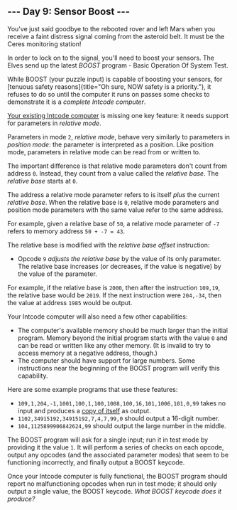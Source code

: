 ## \-\-- Day 9: Sensor Boost \-\--

You\'ve just said goodbye to the rebooted rover and left Mars when you
receive a faint distress signal coming from the asteroid belt. It must
be the Ceres monitoring station!

In order to lock on to the signal, you\'ll need to boost your sensors.
The Elves send up the latest *BOOST* program - Basic Operation Of System
Test.

While BOOST (your puzzle input) is capable of boosting your sensors, for
[tenuous safety reasons]{title="Oh sure, NOW safety is a priority."}, it
refuses to do so until the computer it runs on passes some checks to
demonstrate it is a *complete Intcode computer*.

[Your existing Intcode computer](5) is missing one key feature: it needs
support for parameters in *relative mode*.

Parameters in mode `2`, *relative mode*, behave very similarly to
parameters in *position mode*: the parameter is interpreted as a
position. Like position mode, parameters in relative mode can be read
from or written to.

The important difference is that relative mode parameters don\'t count
from address `0`. Instead, they count from a value called the *relative
base*. The *relative base* starts at `0`.

The address a relative mode parameter refers to is itself *plus* the
current *relative base*. When the relative base is `0`, relative mode
parameters and position mode parameters with the same value refer to the
same address.

For example, given a relative base of `50`, a relative mode parameter of
`-7` refers to memory address `50 + -7 = 43`.

The relative base is modified with the *relative base offset*
instruction:

-   Opcode `9` *adjusts the relative base* by the value of its only
    parameter. The relative base increases (or decreases, if the value
    is negative) by the value of the parameter.

For example, if the relative base is `2000`, then after the instruction
`109,19`, the relative base would be `2019`. If the next instruction
were `204,-34`, then the value at address `1985` would be output.

Your Intcode computer will also need a few other capabilities:

-   The computer\'s available memory should be much larger than the
    initial program. Memory beyond the initial program starts with the
    value `0` and can be read or written like any other memory. (It is
    invalid to try to access memory at a negative address, though.)
-   The computer should have support for large numbers. Some
    instructions near the beginning of the BOOST program will verify
    this capability.

Here are some example programs that use these features:

-   `109,1,204,-1,1001,100,1,100,1008,100,16,101,1006,101,0,99` takes no
    input and produces a [copy of
    itself](https://en.wikipedia.org/wiki/Quine_(computing)) as output.
-   `1102,34915192,34915192,7,4,7,99,0` should output a 16-digit number.
-   `104,1125899906842624,99` should output the large number in the
    middle.

The BOOST program will ask for a single input; run it in test mode by
providing it the value `1`. It will perform a series of checks on each
opcode, output any opcodes (and the associated parameter modes) that
seem to be functioning incorrectly, and finally output a BOOST keycode.

Once your Intcode computer is fully functional, the BOOST program should
report no malfunctioning opcodes when run in test mode; it should only
output a single value, the BOOST keycode. *What BOOST keycode does it
produce?*
